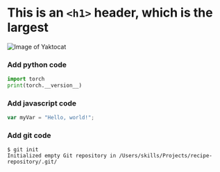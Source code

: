 # This is an `<h1>` header, which is the largest

![Image of Yaktocat](https://octodex.github.com/images/yaktocat.png)


### Add python code
```python
import torch
print(torch.__version__)
```

### Add javascript code
``` javascript
var myVar = "Hello, world!";
```


### Add git code
```
$ git init
Initialized empty Git repository in /Users/skills/Projects/recipe-repository/.git/
```
